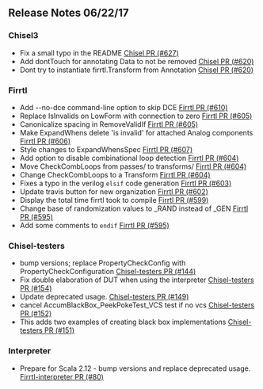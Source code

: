 ## Release Notes 06/22/17

### Chisel3

- Fix a small typo in the README [Chisel PR (#627)](https://github.com/freechipsproject/chisel3/pull/627)
- Add dontTouch for annotating Data to not be removed [Chisel PR (#620)](https://github.com/freechipsproject/chisel3/pull/620)
- Dont try to instantiate firrtl.Transform from Annotation [Chisel PR (#620)](https://github.com/freechipsproject/chisel3/pull/620)


### Firrtl

- Add --no-dce command-line option to skip DCE [Firrtl PR (#610)](https://github.com/freechipsproject/firrtl/pull/610)
- Replace IsInvalids on LowForm with connection to zero [Firrtl PR (#605)](https://github.com/freechipsproject/firrtl/pull/605)
- Canonicalize spacing in RemoveValidIf [Firrtl PR (#605)](https://github.com/freechipsproject/firrtl/pull/605)
- Make ExpandWhens delete 'is invalid' for attached Analog components [Firrtl PR (#606)](https://github.com/freechipsproject/firrtl/pull/606)
- Style changes to ExpandWhensSpec [Firrtl PR (#607)](https://github.com/freechipsproject/firrtl/pull/607)
- Add option to disable combinational loop detection [Firrtl PR (#604)](https://github.com/freechipsproject/firrtl/pull/604)
- Move CheckCombLoops from passes/ to transforms/ [Firrtl PR (#604)](https://github.com/freechipsproject/firrtl/pull/604)
- Change CheckCombLoops to a Transform [Firrtl PR (#604)](https://github.com/freechipsproject/firrtl/pull/604)
- Fixes a typo in the verilog `elsif` code generation [Firrtl PR (#603)](https://github.com/freechipsproject/firrtl/pull/603)
- Update travis button for new organization [Firrtl PR (#602)](https://github.com/freechipsproject/firrtl/pull/602)
- Display the total time firrtl took to compile [Firrtl PR (#599)](https://github.com/freechipsproject/firrtl/pull/599)
- Change base of randomization values to \_RAND instead of \_GEN [Firrtl PR (#595)](https://github.com/freechipsproject/firrtl/pull/595)
- Add some comments to `endif` [Firrtl PR (#595)](https://github.com/freechipsproject/firrtl/pull/595)

### Chisel-testers

- bump versions; replace PropertyCheckConfig with PropertyCheckConfiguration [Chisel-testers PR (#144)](https://github.com/freechipsproject/chisel-testers/pull/144)
- Fix double elaboration of DUT when using the interpreter [Chisel-testers PR (#154)](https://github.com/freechipsproject/chisel-testers/pull/154)
- Update deprecated usage. [Chisel-testers PR (#149)](https://github.com/freechipsproject/chisel-testers/pull/149)
- cancel AccumBlackBox_PeekPokeTest_VCS test if no vcs [Chisel-testers PR (#152)](https://github.com/freechipsproject/chisel-testers/pull/152)
- This adds two examples of creating black box implementations [Chisel-testers PR (#151)](https://github.com/freechipsproject/chisel-testers/pull/151)

### Interpreter

- Prepare for Scala 2.12 - bump versions and replace deprecated usage. [Firrtl-interpreter PR (#80)](https://github.com/freechipsproject/firrtl-interpreter/pull/80)

